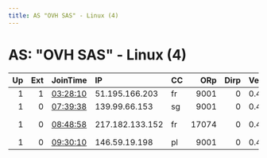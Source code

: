 ```yaml
---
title: AS "OVH SAS" - Linux (4)
---
```


# AS: "OVH SAS" - Linux (4)

|   Up |   Ext | JoinTime                                                                                              | IP              | CC   |   ORp |   Dirp | Version   | Contact                  | Nickname          |   eFamMembers |
|-----:|------:|:------------------------------------------------------------------------------------------------------|:----------------|:-----|------:|-------:|:----------|:-------------------------|:------------------|--------------:|
|    1 |     1 | [03:28:10](https://nusenu.github.io/OrNetStats/w/relay/DE6CA5D74CEF05B35FA0F50073E66DC5652DACA3.html) | 51.195.166.203  | fr   |  9001 |      0 | 0.4.7.7   | None                     | FuckGOPRepublican |             1 |
|    1 |     0 | [07:39:38](https://nusenu.github.io/OrNetStats/w/relay/6488A7E1CCC0C09EC0F900B84D2BB8BFD14A4C65.html) | 139.99.66.153   | sg   |  9001 |      0 | 0.4.7.7   | your@e-mail              | newTORtest        |             1 |
|    1 |     0 | [08:48:58](https://nusenu.github.io/OrNetStats/w/relay/08BC641CEA680C8879E7BEC5C67A0FAEADEAAAA9.html) | 217.182.133.152 | fr   | 17074 |      0 | 0.4.7.7   | email:nigga sigmamale.cl | Sigmamale1        |             1 |
|    1 |     0 | [09:30:10](https://nusenu.github.io/OrNetStats/w/relay/6C6C88C8BBA0C25111CF83FCCBD8DF110A5FEA28.html) | 146.59.19.198   | pl   |  9001 |      0 | 0.4.7.7   | tor@syncsys.eu           | uJRUI5gIuS        |             1 |
